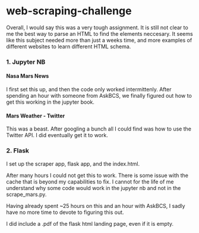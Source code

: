 # web-scraping-challenge
Overall, I would say this was a very tough assignment. It is still not clear to me the best way to parse an HTML to find the elements neccesary. It seems like this subject needed more than just a weeks time, and more examples of different websites to learn different HTML schema. 

### 1. Jupyter NB
#### Nasa Mars News
I first set this up, and then the code only worked intermittenly. After spending an hour with someone from AskBCS, we finally figured out how to get this working in the jupyter book. 

#### Mars Weather - Twitter
This was a beast. After googling a bunch all I could find was how to use the Twitter API. I did eventually get it to work.

### 2. Flask
I set up the scraper app, flask app, and the index.html. 

After many hours I could not get this to work. There is some issue with the cache that is beyond my capabilities to fix. I cannot for the life of me understand why some code would work in the jupyter nb and not in the scrape_mars.py.

Having already spent ~25 hours on this and an hour with AskBCS, I sadly have no more time to devote to figuring this out.

I did include a .pdf of the flask html landing page, even if it is empty. 